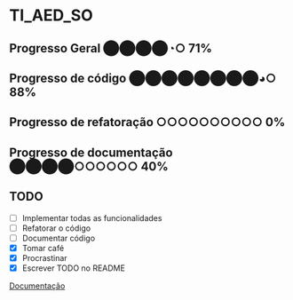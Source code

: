 # TI_AED_SO

## Progresso Geral ⬤⬤⬤⬤◔○ 71%
## Progresso de código ⬤⬤⬤⬤⬤⬤⬤⬤◕○ 88%
## Progresso de refatoração ○○○○○○○○○○ 0%
## Progresso de documentação ⬤⬤⬤⬤○○○○○○ 40%

## TODO

- [ ] Implementar todas as funcionalidades
- [ ] Refatorar o código
- [ ] Documentar código
- [x] Tomar café
- [x] Procrastinar
- [x] Escrever TODO no README

[Documentação](documentacao.md)
